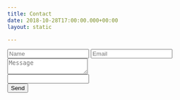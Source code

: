 ```yaml
---
title: Contact
date: 2018-10-28T17:00:00.000+00:00
layout: static

---
```


<p></p>
<!-- <h3 id="contact-me">Contact me</h3> -->
<form name="contact" method="POST" action="/success" netlify netlify-honeypot="bot-field">
<input type="text" name="name" placeholder="Name" />
<input type="email" name="email" placeholder="Email" />
<textarea name="message" placeholder="Message"></textarea>
<div data-netlify-recaptcha="true"></div>
<div class="honeypot"><input name="bot-field" /></div>
<button type="submit"><span class="text-link send-button">Send</span></button>
</form>